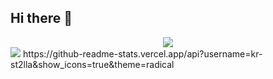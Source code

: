## Hi there 👋

<!--
**kr-st2lla/kr-st2lla** is a ✨ _special_ ✨ repository because its `README.md` (this file) appears on your GitHub profile.

Here are some ideas to get you started:

- 🔭 I’m currently working on ...
- 🌱 I’m currently learning ...
- 👯 I’m looking to collaborate on ...
- 🤔 I’m looking for help with ...
- 💬 Ask me about ...
- 📫 How to reach me: ...
- 😄 Pronouns: ...
- ⚡ Fun fact: ...
-->
<div align="center">
  <img src="https://github.com/oka1313/oka1313/assets/101691440/92118a53-c5b6-40bc-b130-bf8c398d7b51" />
</div>
<img src="https://github-readme-stats.vercel.app/api?username=kr-st2lla&show_icons=true&theme=radical" />
https://github-readme-stats.vercel.app/api?username=kr-st2lla&show_icons=true&theme=radical
<a href="https://github-readme-stats.vercel.app/api?username=kr-st2lla&show_icons=true&theme=radical" />
